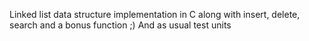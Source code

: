 Linked list data structure implementation in C along with insert, delete, search and a bonus function ;)
And as usual test units